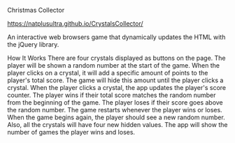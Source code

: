 Christmas Collector

https://natplusultra.github.io/CrystalsCollector/

An interactive web browsers game that dynamically updates the HTML with the jQuery library.

How It Works
There are four crystals displayed as buttons on the page.
The player will be shown a random number at the start of the game.
When the player clicks on a crystal, it will add a specific amount of points to the player's total score.
The game will hide this amount until the player clicks a crystal.
When the player clicks a crystal, the app updates the player's score counter.
The player wins if their total score matches the random number from the beginning of the game.
The player loses if their score goes above the random number.
The game restarts whenever the player wins or loses.
When the game begins again, the player should see a new random number. Also, all the crystals will have four new hidden values.
The app will show the number of games the player wins and loses.
